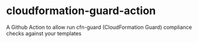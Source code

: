 # cloudformation-guard-action
A Github Action to allow run cfn-guard (CloudFormation Guard) compliance  checks against your templates 
